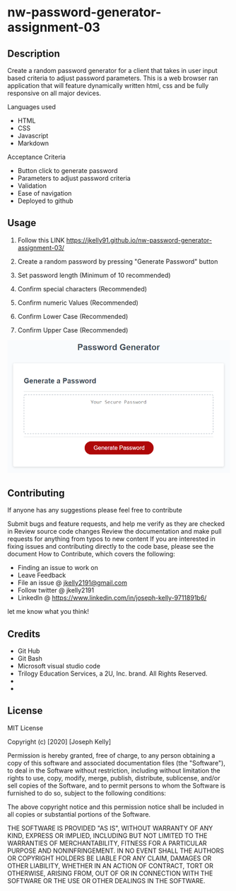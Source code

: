 # nw-password-generator-assignment-03

## Description

Create a random password generator for a client that takes in user input based criteria to adjust password parameters.
This is a web browser ran application that will feature dynamically written html, css and be fully responsive on all major devices.



Languages used

- HTML
- CSS
- Javascript
- Markdown


Acceptance Criteria

- Button click to generate password
- Parameters to adjust password criteria
- Validation
- Ease of navigation
- Deployed to github


## Usage

1. Follow this LINK
https://jkelly91.github.io/nw-password-generator-assignment-03/


2. Create a random password by pressing "Generate Password" button

3. Set password length (Minimum of 10 recommended)

4. Confirm special characters (Recommended)
5. Confirm numeric Values (Recommended)
6. Confirm Lower Case (Recommended)
7. Confirm Upper Case (Recommended)

![Example of Password generator](https://github.com/jkelly91/nw-password-generator-assignment-03/blob/main/images/03-javascript-homework-demo.png?raw=true)



## Contributing
If anyone has any suggestions please feel free to contribute

Submit bugs and feature requests, and help me verify as they are checked in
Review source code changes
Review the documentation and make pull requests for anything from typos to new content
If you are interested in fixing issues and contributing directly to the code base, please see the document How to Contribute, which covers the following:


- Finding an issue to work on
- Leave Feedback
- File an issue @ jkelly2191@gmail.com
- Follow twitter @ jkelly2191
- LinkedIn @  https://www.linkedin.com/in/joseph-kelly-9711891b6/

let me know what you think!


## Credits


- Git Hub
- Git Bash
- Microsoft visual studio code
- Trilogy Education Services, a 2U, Inc. brand. All Rights Reserved.
-
-



## License

MIT License

Copyright (c) [2020] [Joseph Kelly]

Permission is hereby granted, free of charge, to any person obtaining a copy
of this software and associated documentation files (the "Software"), to deal
in the Software without restriction, including without limitation the rights
to use, copy, modify, merge, publish, distribute, sublicense, and/or sell
copies of the Software, and to permit persons to whom the Software is
furnished to do so, subject to the following conditions:

The above copyright notice and this permission notice shall be included in all
copies or substantial portions of the Software.

THE SOFTWARE IS PROVIDED "AS IS", WITHOUT WARRANTY OF ANY KIND, EXPRESS OR
IMPLIED, INCLUDING BUT NOT LIMITED TO THE WARRANTIES OF MERCHANTABILITY,
FITNESS FOR A PARTICULAR PURPOSE AND NONINFRINGEMENT. IN NO EVENT SHALL THE
AUTHORS OR COPYRIGHT HOLDERS BE LIABLE FOR ANY CLAIM, DAMAGES OR OTHER
LIABILITY, WHETHER IN AN ACTION OF CONTRACT, TORT OR OTHERWISE, ARISING FROM,
OUT OF OR IN CONNECTION WITH THE SOFTWARE OR THE USE OR OTHER DEALINGS IN THE
SOFTWARE.
